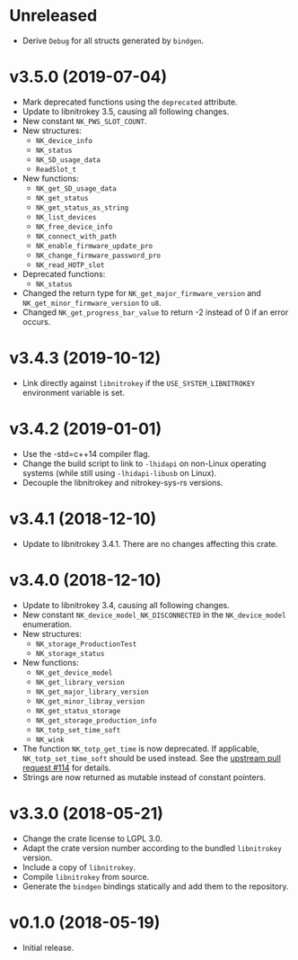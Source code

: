 # Unreleased
- Derive `Debug` for all structs generated by `bindgen`.

# v3.5.0 (2019-07-04)
- Mark deprecated functions using the `deprecated` attribute.
- Update to libnitrokey 3.5, causing all following changes.
- New constant `NK_PWS_SLOT_COUNT`.
- New structures:
  - `NK_device_info`
  - `NK_status`
  - `NK_SD_usage_data`
  - `ReadSlot_t`
- New functions:
  - `NK_get_SD_usage_data`
  - `NK_get_status`
  - `NK_get_status_as_string`
  - `NK_list_devices`
  - `NK_free_device_info`
  - `NK_connect_with_path`
  - `NK_enable_firmware_update_pro`
  - `NK_change_firmware_password_pro`
  - `NK_read_HOTP_slot`
- Deprecated functions:
  - `NK_status`
- Changed the return type for `NK_get_major_firmware_version` and
  `NK_get_minor_firmware_version` to `u8`.
- Changed `NK_get_progress_bar_value` to return -2 instead of 0 if an error
  occurs.

# v3.4.3 (2019-10-12)
- Link directly against `libnitrokey` if the `USE_SYSTEM_LIBNITROKEY`
  environment variable is set.

# v3.4.2 (2019-01-01)
- Use the -std=c++14 compiler flag.
- Change the build script to link to `-lhidapi` on non-Linux operating systems
  (while still using `-lhidapi-libusb` on Linux).
- Decouple the libnitrokey and nitrokey-sys-rs versions.

# v3.4.1 (2018-12-10)

- Update to libnitrokey 3.4.1.  There are no changes affecting this crate.

# v3.4.0 (2018-12-10)

- Update to libnitrokey 3.4, causing all following changes.
- New constant `NK_device_model_NK_DISCONNECTED` in the `NK_device_model`
  enumeration.
- New structures:
    - `NK_storage_ProductionTest`
    - `NK_storage_status`
- New functions:
    - `NK_get_device_model`
    - `NK_get_library_version`
    - `NK_get_major_library_version`
    - `NK_get_minor_libray_version`
    - `NK_get_status_storage`
    - `NK_get_storage_production_info`
    - `NK_totp_set_time_soft`
    - `NK_wink`
- The function `NK_totp_get_time` is now deprecated.  If applicable,
  `NK_totp_set_time_soft` should be used instead.  See the [upstream pull
  request #114][] for details.
- Strings are now returned as mutable instead of constant pointers.

# v3.3.0 (2018-05-21)

- Change the crate license to LGPL 3.0.
- Adapt the crate version number according to the bundled `libnitrokey`
  version.
- Include a copy of `libnitrokey`.
- Compile `libnitrokey` from source.
- Generate the `bindgen` bindings statically and add them to the repository.

# v0.1.0 (2018-05-19)

- Initial release.

[upstream pull request #114]: https://github.com/Nitrokey/libnitrokey/pull/114
